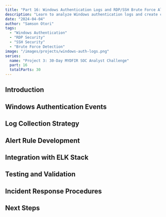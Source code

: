 ```yaml
---
title: "Part 16: Windows Authentication Logs and RDP/SSH Brute Force Alerts"
description: "Learn to analyze Windows authentication logs and create comprehensive alerts for detecting RDP and SSH brute force attempts."
date: "2024-04-04"
author: "Samson Otori"
tags:
  - "Windows Authentication"
  - "RDP Security"
  - "SSH Security"
  - "Brute Force Detection"
image: "/images/projects/windows-auth-logs.png"
series:
  name: "Project 3: 30-Day MYDFIR SOC Analyst Challenge"
  part: 16
  totalParts: 30
---
```


## Introduction

## Windows Authentication Events

## Log Collection Strategy

## Alert Rule Development

## Integration with ELK Stack

## Testing and Validation

## Incident Response Procedures

## Next Steps 